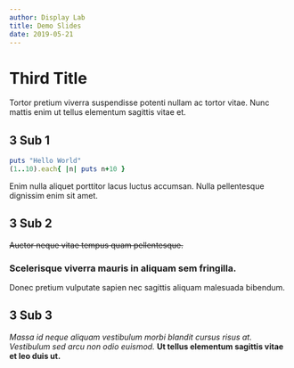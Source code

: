 ```yaml
---
author: Display Lab
title: Demo Slides
date: 2019-05-21
---
```


# Third Title
Tortor pretium viverra suspendisse potenti nullam ac tortor vitae. 
Nunc mattis enim ut tellus elementum sagittis vitae et. 

## 3 Sub 1
```ruby
puts "Hello World"
(1..10).each{ |n| puts n+10 }
```

Enim nulla aliquet porttitor lacus luctus accumsan. 
Nulla pellentesque dignissim enim sit amet. 

## 3 Sub 2
~~Auctor neque vitae tempus quam pellentesque.~~

### Scelerisque viverra mauris in aliquam sem fringilla.

Donec pretium vulputate sapien nec sagittis aliquam malesuada bibendum. 

## 3 Sub 3
*Massa id neque aliquam vestibulum morbi blandit cursus risus at.*
_Vestibulum sed arcu non odio euismod._
**Ut tellus elementum sagittis vitae et leo duis ut.**


